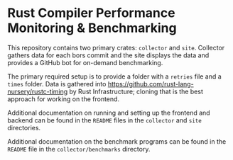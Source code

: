 # Rust Compiler Performance Monitoring & Benchmarking

This repository contains two primary crates: `collector` and `site`. Collector gathers data for each
bors commit and the site displays the data and provides a GitHub bot for on-demand benchmarking.

The primary required setup is to provide a folder with a `retries` file and a `times` folder. Data
is gathered into https://github.com/rust-lang-nursery/rustc-timing by Rust Infrastructure; cloning
that is the best approach for working on the frontend.

Additional documentation on running and setting up the frontend and backend can
be found in the `README` files in the `collector` and `site` directories.

Additional documentation on the benchmark programs can be found in the `README`
file in the `collector/benchmarks` directory.
